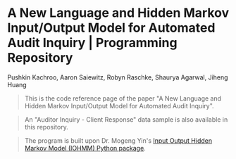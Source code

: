 # A New Language and Hidden Markov Input/Output Model for Automated Audit Inquiry | Programming Repository
Pushkin Kachroo, Aaron Saiewitz, Robyn Raschke, Shaurya Agarwal, Jiheng Huang

>This is the code reference page of the paper "A New Language and Hidden Markov Input/Output Model for Automated Audit Inquiry". 

>An "Auditor Inquiry - Client Response" data sample is also available in this repository. 

>The program is built upon Dr. Mogeng Yin's [Input Output Hidden Markov Model (IOHMM) Python package](https://github.com/Mogeng/IOHMM).  

